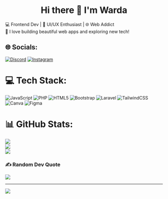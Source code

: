 <h1 align="center">Hi there 👋 I'm Warda</h1>
💻 Frontend Dev | 🎨 UI/UX Enthusiast | 🌐 Web Addict <br>🚀 I love building beautiful web apps and exploring new tech!<br>


## 🌐 Socials:
[![Discord](https://img.shields.io/badge/Discord-%237289DA.svg?logo=discord&logoColor=white)](https://discord.gg/https://www.instagram.com/wadafolklore?utm_source=ig_web_button_share_sheet&igsh=ZDNlZDc0MzIxNw==) [![Instagram](https://img.shields.io/badge/Instagram-%23E4405F.svg?logo=Instagram&logoColor=white)](https://instagram.com/wadafolklore) 

# 💻 Tech Stack:
![JavaScript](https://img.shields.io/badge/javascript-%23323330.svg?style=for-the-badge&logo=javascript&logoColor=%23F7DF1E) ![PHP](https://img.shields.io/badge/php-%23777BB4.svg?style=for-the-badge&logo=php&logoColor=white) ![HTML5](https://img.shields.io/badge/html5-%23E34F26.svg?style=for-the-badge&logo=html5&logoColor=white) ![Bootstrap](https://img.shields.io/badge/bootstrap-%238511FA.svg?style=for-the-badge&logo=bootstrap&logoColor=white) ![Laravel](https://img.shields.io/badge/laravel-%23FF2D20.svg?style=for-the-badge&logo=laravel&logoColor=white) ![TailwindCSS](https://img.shields.io/badge/tailwindcss-%2338B2AC.svg?style=for-the-badge&logo=tailwind-css&logoColor=white) ![Canva](https://img.shields.io/badge/Canva-%2300C4CC.svg?style=for-the-badge&logo=Canva&logoColor=white) ![Figma](https://img.shields.io/badge/figma-%23F24E1E.svg?style=for-the-badge&logo=figma&logoColor=white)
# 📊 GitHub Stats:
![](https://github-readme-stats.vercel.app/api?username=wardaamaliaa&theme=dark&hide_border=false&include_all_commits=false&count_private=false)<br/>
![](https://nirzak-streak-stats.vercel.app/?user=wardaamaliaa&theme=dark&hide_border=false)<br/>
![](https://github-readme-stats.vercel.app/api/top-langs/?username=wardaamaliaa&theme=dark&hide_border=false&include_all_commits=false&count_private=false&layout=compact)

### ✍️ Random Dev Quote
![](https://quotes-github-readme.vercel.app/api?type=horizontal&theme=radical)

---
[![](https://visitcount.itsvg.in/api?id=wardaamaliaa&icon=8&color=0)](https://visitcount.itsvg.in)

<!-- Proudly created with GPRM ( https://gprm.itsvg.in ) -->
